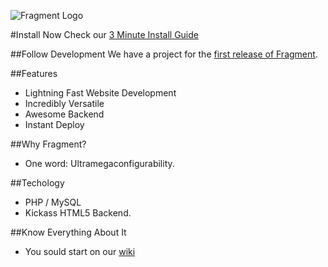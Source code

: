 ![Fragment Logo](https://cloud.githubusercontent.com/assets/1178107/17912245/08dc126e-6958-11e6-8eeb-ae223b2d190f.png)

#Install Now
Check our [3 Minute Install Guide](https://github.com/menendezpoo/Fragment/wiki/3-Minute-Install)

##Follow Development
We have a project for the [first release of Fragment](https://github.com/menendezpoo/Fragment/projects/1).

##Features
- Lightning Fast Website Development
- Incredibly Versatile
- Awesome Backend
- Instant Deploy

##Why Fragment?
- One word: Ultramegaconfigurability.

##Techology
- PHP / MySQL
- Kickass HTML5 Backend.

##Know Everything About It
- You sould start on our [wiki](https://github.com/menendezpoo/Fragment/wiki)
